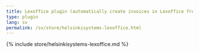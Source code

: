 ```yaml
---
title: Lexoffice plugin (automatically create invoices in Lexoffice from Kimai invoices)
type: plugin
lang: sv
permalink: /sv/store/helsinkisystems-lexoffice.html
---
```


{% include store/helsinkisystems-lexoffice.md %}